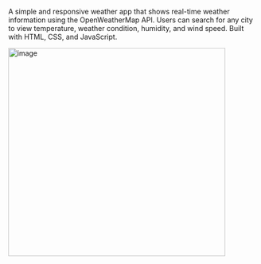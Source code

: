A simple and responsive weather app that shows real-time weather information using the OpenWeatherMap API. Users can search for any city to view temperature, weather condition, humidity, and wind speed. Built with HTML, CSS, and JavaScript.


<img width="436" height="419" alt="image" src="https://github.com/user-attachments/assets/a5dc0f96-30a8-47ca-89e0-303328951b56" />
